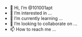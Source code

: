 - 👋 Hi, I’m @101001apt
- 👀 I’m interested in ...
- 🌱 I’m currently learning ...
- 💞️ I’m looking to collaborate on ...
- 📫 How to reach me ...

<!---
101001apt/101001apt is a ✨ special ✨ repository because its `README.md` (this file) appears on your GitHub profile.
You can click the Preview link to take a look at your changes.
--->

